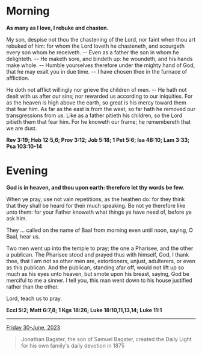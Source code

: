 # Morning

**As many as I love, I rebuke and chasten.**
 
My son, despise not thou the chastening of the Lord, nor faint when thou art rebuked of him: for whom the Lord loveth he chasteneth, and scourgeth every son whom he receiveth. -- Even as a father the son in whom he delighteth. -- He maketh sore, and bindeth up: he woundeth, and his hands make whole. -- Humble yourselves therefore under the mighty hand of God, that he may exalt you in due time. -- I have chosen thee in the furnace of affliction.
 
He doth not afflict willingly nor grieve the children of men. -- He hath not dealt with us after our sins; nor rewarded us according to our iniquities. For as the heaven is high above the earth, so great is his mercy toward them that fear him. As far as the east is from the west, so far hath he removed our transgressions from us. Like as a father pitieth his children, so the Lord pitieth them that fear him. For he knoweth our frame; he remembereth that we are dust.  

**Rev 3:19; Heb 12:5,6; Prov 3:12; Job 5:18; 1 Pet 5:6; Isa 48:10; Lam 3:33; Psa 103:10-14**

# Evening

**God is in heaven, and thou upon earth: therefore let thy words be few.**
 
When ye pray, use not vain repetitions, as the heathen do: for they think that they shall be heard for their much speaking. Be not ye therefore like unto them: for your Father knoweth what things ye have need of, before ye ask him.
 
They ... called on the name of Baal from morning even until noon, saying, O Baal, hear us.
 
Two men went up into the temple to pray; the one a Pharisee, and the other a publican. The Pharisee stood and prayed thus with himself, God, I thank thee, that I am not as other men are, extortioners, unjust, adulterers, or even as this publican. And the publican, standing afar off, would not lift up so much as his eyes unto heaven, but smote upon his breast, saying, God be merciful to me a sinner. I tell you, this man went down to his house justified rather than the other.
 
Lord, teach us to pray.  

**Eccl 5:2; Matt 6:7,8; 1 Kgs 18:26; Luke 18:10,11,13,14; Luke 11:1**

---

[Friday 30-June, 2023](https://t.me/s/daily_light)

> Jonathan Bagster, the son of Samuel Bagster, created the Daily Light for his own family's daily devotion in 1875

